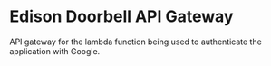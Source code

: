 # Edison Doorbell API Gateway

API gateway for the lambda function being used to authenticate the application with Google.